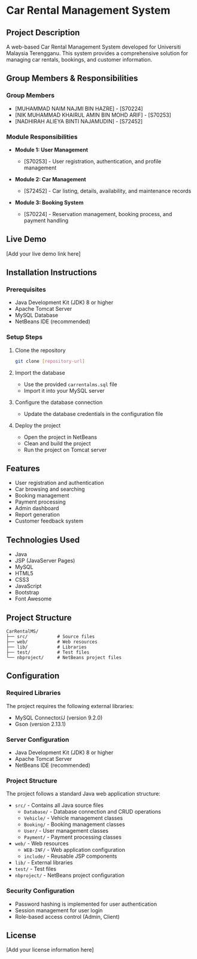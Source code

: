 # Car Rental Management System

## Project Description
A web-based Car Rental Management System developed for Universiti Malaysia Terengganu. This system provides a comprehensive solution for managing car rentals, bookings, and customer information.

## Group Members & Responsibilities

### Group Members
- [MUHAMMAD NAIM NAJMI BIN HAZRE] - [S70224]
- [NIK MUHAMMAD KHAIRUL AMIN BIN MOHD ARIF] - [S70253]
- [NADHIRAH ALIEYA BINTI NAJAMUDIN] - [S72452]

### Module Responsibilities
- **Module 1: User Management**
  - [S70253] - User registration, authentication, and profile management

- **Module 2: Car Management**
  - [S72452] - Car listing, details, availability, and maintenance records

- **Module 3: Booking System**
  - [S70224] - Reservation management, booking process, and payment handling


## Live Demo
[Add your live demo link here]

## Installation Instructions

### Prerequisites
- Java Development Kit (JDK) 8 or higher
- Apache Tomcat Server
- MySQL Database
- NetBeans IDE (recommended)

### Setup Steps
1. Clone the repository
   ```bash
   git clone [repository-url]
   ```

2. Import the database
   - Use the provided `carrentalms.sql` file
   - Import it into your MySQL server

3. Configure the database connection
   - Update the database credentials in the configuration file

4. Deploy the project
   - Open the project in NetBeans
   - Clean and build the project
   - Run the project on Tomcat server

## Features
- User registration and authentication
- Car browsing and searching
- Booking management
- Payment processing
- Admin dashboard
- Report generation
- Customer feedback system

## Technologies Used
- Java
- JSP (JavaServer Pages)
- MySQL
- HTML5
- CSS3
- JavaScript
- Bootstrap
- Font Awesome

## Project Structure
```
CarRentalMS/
├── src/           # Source files
├── web/           # Web resources
├── lib/           # Libraries
├── test/          # Test files
└── nbproject/     # NetBeans project files
```

## Configuration

### Required Libraries
The project requires the following external libraries:
- MySQL Connector/J (version 9.2.0)
- Gson (version 2.13.1)

### Server Configuration
- Java Development Kit (JDK) 8 or higher
- Apache Tomcat Server
- NetBeans IDE (recommended)

### Project Structure
The project follows a standard Java web application structure:
- `src/` - Contains all Java source files
  - `Database/` - Database connection and CRUD operations
  - `Vehicle/` - Vehicle management classes
  - `Booking/` - Booking management classes
  - `User/` - User management classes
  - `Payment/` - Payment processing classes
- `web/` - Web resources
  - `WEB-INF/` - Web application configuration
  - `include/` - Reusable JSP components
- `lib/` - External libraries
- `test/` - Test files
- `nbproject/` - NetBeans project configuration

### Security Configuration
- Password hashing is implemented for user authentication
- Session management for user login
- Role-based access control (Admin, Client)

## License
[Add your license information here]
